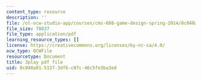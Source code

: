 ```yaml
---
content_type: resource
description: ''
file: /ol-ocw-studio-app/courses/cms-608-game-design-spring-2014/8c048a0151373df6c07c46c5fe3ba3ed_1506695.pdf
file_size: 78837
file_type: application/pdf
learning_resource_types: []
license: https://creativecommons.org/licenses/by-nc-sa/4.0/
ocw_type: OCWFile
resourcetype: Document
title: 3play pdf file
uid: 8c048a01-5137-3df6-c07c-46c5fe3ba3ed
---
```

